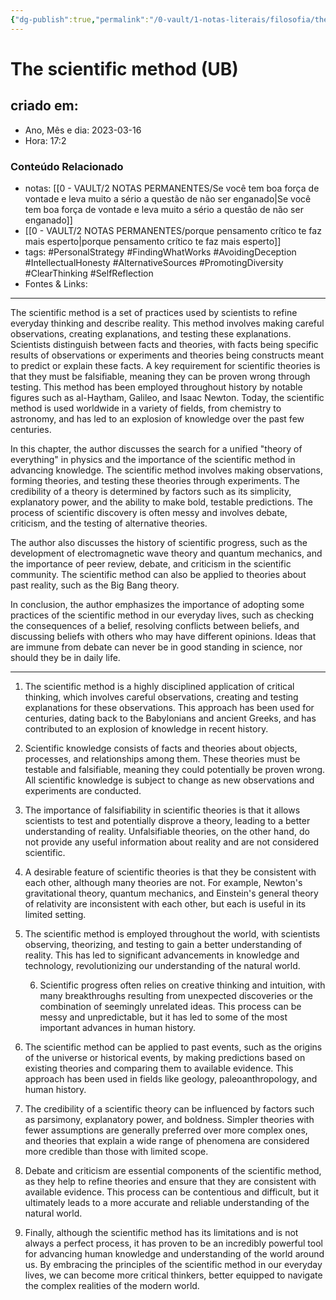 ```yaml
---
{"dg-publish":true,"permalink":"/0-vault/1-notas-literais/filosofia/the-scientific-method-ub/","tags":["PersonalStrategy","FindingWhatWorks","AvoidingDeception","IntellectualHonesty","AlternativeSources","PromotingDiversity","ClearThinking","SelfReflection"],"dgHomeLink":true,"dgShowLocalGraph":true,"dgShowFileTree":true,"dgEnableSearch":true}
---
```


# The scientific method (UB)

## criado em: 

- Ano, Mês e dia: 2023-03-16
- Hora: 17:2

### Conteúdo Relacionado

- notas: [[0 - VAULT/2 NOTAS PERMANENTES/Se você tem boa força de vontade e leva muito a sério a questão de não ser enganado\|Se você tem boa força de vontade e leva muito a sério a questão de não ser enganado]]
- [[0 - VAULT/2 NOTAS PERMANENTES/porque pensamento crítico te faz mais esperto\|porque pensamento crítico te faz mais esperto]]
- tags: #PersonalStrategy #FindingWhatWorks #AvoidingDeception #IntellectualHonesty #AlternativeSources #PromotingDiversity #ClearThinking #SelfReflection
- Fontes & Links: 
---

The scientific method is a set of practices used by scientists to refine everyday thinking and describe reality. This method involves making careful observations, creating explanations, and testing these explanations. Scientists distinguish between facts and theories, with facts being specific results of observations or experiments and theories being constructs meant to predict or explain these facts. A key requirement for scientific theories is that they must be falsifiable, meaning they can be proven wrong through testing. This method has been employed throughout history by notable figures such as al-Haytham, Galileo, and Isaac Newton. Today, the scientific method is used worldwide in a variety of fields, from chemistry to astronomy, and has led to an explosion of knowledge over the past few centuries.

In this chapter, the author discusses the search for a unified "theory of everything" in physics and the importance of the scientific method in advancing knowledge. The scientific method involves making observations, forming theories, and testing these theories through experiments. The credibility of a theory is determined by factors such as its simplicity, explanatory power, and the ability to make bold, testable predictions. The process of scientific discovery is often messy and involves debate, criticism, and the testing of alternative theories.

The author also discusses the history of scientific progress, such as the development of electromagnetic wave theory and quantum mechanics, and the importance of peer review, debate, and criticism in the scientific community. The scientific method can also be applied to theories about past reality, such as the Big Bang theory.

In conclusion, the author emphasizes the importance of adopting some practices of the scientific method in our everyday lives, such as checking the consequences of a belief, resolving conflicts between beliefs, and discussing beliefs with others who may have different opinions. Ideas that are immune from debate can never be in good standing in science, nor should they be in daily life.

---

1. The scientific method is a highly disciplined application of critical thinking, which involves careful observations, creating and testing explanations for these observations. This approach has been used for centuries, dating back to the Babylonians and ancient Greeks, and has contributed to an explosion of knowledge in recent history.

2. Scientific knowledge consists of facts and theories about objects, processes, and relationships among them. These theories must be testable and falsifiable, meaning they could potentially be proven wrong. All scientific knowledge is subject to change as new observations and experiments are conducted.

3. The importance of falsifiability in scientific theories is that it allows scientists to test and potentially disprove a theory, leading to a better understanding of reality. Unfalsifiable theories, on the other hand, do not provide any useful information about reality and are not considered scientific.

4. A desirable feature of scientific theories is that they be consistent with each other, although many theories are not. For example, Newton's gravitational theory, quantum mechanics, and Einstein's general theory of relativity are inconsistent with each other, but each is useful in its limited setting.

5. The scientific method is employed throughout the world, with scientists observing, theorizing, and testing to gain a better understanding of reality. This has led to significant advancements in knowledge and technology, revolutionizing our understanding of the natural world.
   
   6. Scientific progress often relies on creative thinking and intuition, with many breakthroughs resulting from unexpected discoveries or the combination of seemingly unrelated ideas. This process can be messy and unpredictable, but it has led to some of the most important advances in human history.

7. The scientific method can be applied to past events, such as the origins of the universe or historical events, by making predictions based on existing theories and comparing them to available evidence. This approach has been used in fields like geology, paleoanthropology, and human history.

8. The credibility of a scientific theory can be influenced by factors such as parsimony, explanatory power, and boldness. Simpler theories with fewer assumptions are generally preferred over more complex ones, and theories that explain a wide range of phenomena are considered more credible than those with limited scope.

9. Debate and criticism are essential components of the scientific method, as they help to refine theories and ensure that they are consistent with available evidence. This process can be contentious and difficult, but it ultimately leads to a more accurate and reliable understanding of the natural world.

10. Finally, although the scientific method has its limitations and is not always a perfect process, it has proven to be an incredibly powerful tool for advancing human knowledge and understanding of the world around us. By embracing the principles of the scientific method in our everyday lives, we can become more critical thinkers, better equipped to navigate the complex realities of the modern world.

